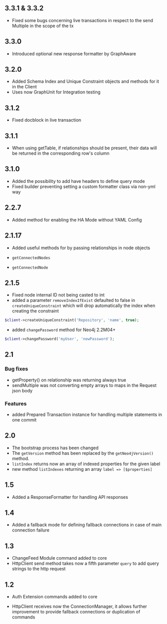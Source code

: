 ## 3.3.1 & 3.3.2

* Fixed some bugs concerning live transactions in respect to the send Multiple in the scope of the tx

## 3.3.0

* Introduced optional new response formatter by GraphAware

## 3.2.0

* Added Schema Index and Unique Constraint objects and methods for it in the Client
* Uses now GraphUnit for Integration testing

## 3.1.2

* Fixed docblock in live transaction

## 3.1.1

* When using getTable, if relationships should be present, their data will be returned in the corresponding row's column

## 3.1.0

* Added the possibility to add have headers to define query mode
* Fixed builder preventing setting a custom formatter class via non-yml way

## 2.2.7

* Added method for enabling the HA Mode without YAML Config

## 2.1.17

* Added useful methods for by passing relationships in node objects

* `getConnectedNodes`
* `getConnectedNode`


## 2.1.5

* Fixed node internal ID not being casted to int
* added a parameter `removeIndexIfExist` defaulted to false in `createUniqueConstraint` which will drop automatically 
the index when creating the constraint

```php
$client->createUniqueConstraint('Repository', 'name', true);
```

* added `changePassword` method for Neo4j 2.2M04+

```php
$client->changePassword('myUser', 'newPassword');
```

## 2.1

### Bug fixes

* getProperty() on relationship was returning always true
* sendMultiple was not converting empty arrays to maps in the Request json body

### Features

* added Prepared Transaction instance for handling multiple statements in one commit

## 2.0

* The bootstrap process has been changed
* The `getVersion` method has been replaced by the `getNeo4jVersion()` method.
* `listIndex` returns now an array of indexed properties for the given label
* new method `listIndexes` returning an array `label => [$properties]`


## 1.5
- Added a ResponseFormatter for handling API responses

## 1.4

- Added a fallback mode for defining fallback connections in case of main connection failure

## 1.3

- ChangeFeed Module command added to core
- HttpClient send method takes now a fifth parameter `query` to add query strings to the http request

## 1.2

- Auth Extension commands added to core

- HttpClient receives now the ConnectionManager, it allows further improvement to provide fallback connections
or duplication of commands